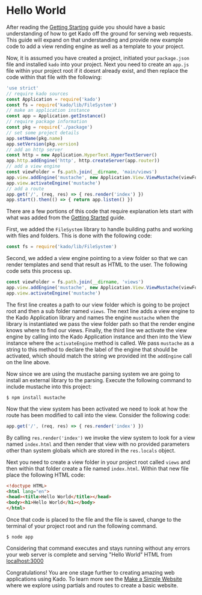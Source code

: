 # Hello World

After reading the [Getting Starting](./GettingStarted) guide you should have a
basic understanding of how to get Kado off the ground for serving web requests.
This guide will expand on that understanding and provide new example code to
add a view rending engine as well as a template to your project.

Now, it is assumed you have created a project, initiated your `package.json`
file and installed `kado` into your project. Next you need to create an `app.js`
file within your project root if it doesnt already exist, and then replace the
code within that file with the following:

```js
'use strict'
// require kado sources
const Application = require('kado')
const fs = require('kado/lib/FileSystem')
// make an application instance
const app = Application.getInstance()
// require package information
const pkg = require('./package')
// set some project details
app.setName(pkg.name)
app.setVersion(pkg.version)
// add an http server
const http = new Application.HyperText.HyperTextServer()
app.http.addEngine('http', http.createServer(app.router))
// add a view engine
const viewFolder = fs.path.join(__dirname, 'main/views')
app.view.addEngine('mustache', new Application.View.ViewMustache(viewFolder))
app.view.activateEngine('mustache')
// add a route
app.get('/', (req, res) => { res.render('index') })
app.start().then(() => { return app.listen() })
```

There are a few portions of this code that require explanation lets start with
what was added from the [Getting Started](./GettingStarted.md) guide.

First, we added the `FileSystem` library to handle building paths and working
with files and folders. This is done with the following code:

```js
const fs = require('kado/lib/FileSystem')
``` 

Second, we added a view engine pointing to a view folder so that we can render
templates and send that result as HTML to the user. The following code sets
this process up.

```js
const viewFolder = fs.path.join(__dirname, 'views')
app.view.addEngine('mustache', new Application.View.ViewMustache(viewFolder))
app.view.activateEngine('mustache')
```

The first line creates a path to our view folder which is going to be project
root and then a sub folder named `views`. The next line adds a view engine to
the Kado Application library and names the engine `mustache` when the library
is instantiated we pass the view folder path so that the render engine knows
where to find our views. Finally, the third line we activate the view engine
by calling into the Kado Application instance and then into the View instance
where the `activateEngine` method is called. We pass `mustache` as a string to
this method to declare the label of the engine that should be activated, which
should match the string we provided int the `addEngine` call on the line above.

Now since we are using the mustache parsing system we are going to install an
external library to the parsing. Execute the following command to include
mustache into this project:

```
$ npm install mustache
```

Now that the view system has been activated we need to look at how the route has
been modified to call into the view. Consider the following code:

```js
app.get('/', (req, res) => { res.render('index') })
```

By calling `res.render('index')` we invoke the view system to look for a view
named `index.html` and then render that view with no provided parameters other
than system globals which are stored in the `res.locals` object.

Next you need to create a view folder in your project root called `views` and
then within that folder create a file named `index.html`. Within that new file
place the following HTML code:

```html
<!doctype HTML>
<html lang="en">
<head><title>Hello World</title></head>
<body><h1>Hello World</h1></body>
</html>
```

Once that code is placed to the file and the file is saved, change to the
terminal of your project root and run the following command.

```
$ node app
```

Considering that command executes and stays running without any errors your
web server is complete and serving "Hello World" HTML from
[localhost:3000](http://localhost:3000)

Congratulations! You are one stage further to creating amazing web applications
using Kado. To learn more see the [Make a Simple Website](./MakeSimpleWebsite.md)
where we explore using partials and routes to create a basic website.
